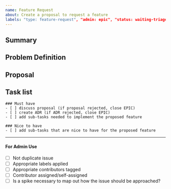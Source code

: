 ```yaml
---
name: Feature Request
about: Create a proposal to request a feature
labels: "type: feature-request", "admin: epic", "status: waiting-triage"
---
```


<!-- < < < < < < < < < < < < < < < < < < < < < < < < < < < < < < < < < ☺ 
v                            ✰  Thanks for opening an issue! ✰    
v    Before smashing the submit button please review the template.
v    Word of caution: poorly thought-out proposals may be rejected 
v                     without deliberation 
☺ > > > > > > > > > > > > > > > > > > > > > > > > > > > > > > > > >  -->

## Summary

<!-- Short, concise description of the proposed feature -->

## Problem Definition

<!-- Why do we need this feature? 
What problems may be addressed by introducing this feature?
What benefits does ICS stand to gain by including this feature?
Are there any disadvantages of including this feature? -->

## Proposal

<!-- Detailed description of requirements of implementation -->

## Task list

```[tasklist]
### Must have
- [ ] discuss proposal (if proposal rejected, close EPIC)
- [ ] create ADR (if ADR rejected, close EPIC)
- [ ] add sub-tasks needed to implement the proposed feature
```

```[tasklist]
### Nice to have
- [ ] add sub-tasks that are nice to have for the proposed feature
```

____

#### For Admin Use

- [ ] Not duplicate issue
- [ ] Appropriate labels applied
- [ ] Appropriate contributors tagged
- [ ] Contributor assigned/self-assigned
- [ ] Is a spike necessary to map out how the issue should be approached?
